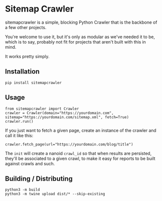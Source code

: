 # Sitemap Crawler

sitemapcrawler is a simple, blocking Python Crawler that is the backbone of a few other projects.

You're welcome to use it, but it's only as modular as we've needed it to be, which is to say, probably not fit for projects that aren't built with this in mind.

It works pretty simply.

## Installation

```
pip install sitemapcrawler
```

## Usage

```
from sitemapcrawler import Crawler
crawler = Crawler(domain="https://yourdomain.com", sitemap="https://yourdomain.com/sitemap.xml", fetch=True)
crawler.run()
```

If you just want to fetch a given page, create an instance of the crawler and call it like this:

```
crawler.fetch_page(url="https://yourdomain.com/blog/title")
```

The `init` will create a nanoid `crawl_id` so that when results are persisted, they'll be associated to a given crawl, to make it easy for reports to be built against crawls and such.

## Building / Distributing

```
python3 -m build
python3 -m twine upload dist/* --skip-existing
